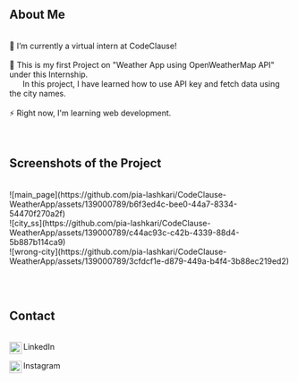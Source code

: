 
## About Me
<br> 
🔭 I’m currently a virtual intern at CodeClause! <br><br>
🚀 This is my first Project on "Weather App using OpenWeatherMap API" under this Internship. <br>
&nbsp &nbsp &nbsp  In this project, I have learned how to use API key and fetch data using the city names. <br><br>
⚡ Right now, I'm learning web development. <br>
<br><br>

## Screenshots of the Project 
<br> 
![main_page](https://github.com/pia-lashkari/CodeClause-WeatherApp/assets/139000789/b6f3ed4c-bee0-44a7-8334-54470f270a2f)
<br>
![city_ss](https://github.com/pia-lashkari/CodeClause-WeatherApp/assets/139000789/c44ac93c-c42b-4339-88d4-5b887b114ca9)
 <br>
![wrong-city](https://github.com/pia-lashkari/CodeClause-WeatherApp/assets/139000789/3cfdcf1e-d879-449a-b4f4-3b88ec219ed2)

<br><br>

## Contact 
<br>
<a target="_blank" href="https://www.linkedin.com/in/priyanka-lashkari/">
  <img align="left" alt="LinkdeIN" width="22px" src="https://cdn.jsdelivr.net/npm/simple-icons@v3/icons/linkedin.svg" />
</a> LinkedIn <br><br>

<a target="_blank" href="https://www.instagram.com/pialashkari/">
  <img align="left" alt="Instagram" width="22px" src="https://cdn.jsdelivr.net/npm/simple-icons@v3/icons/instagram.svg" />
</a> Instagram <br><br>


 
